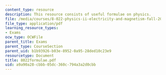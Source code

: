 ```yaml
---
content_type: resource
description: This resource consists of useful formulae on physics.
file: /media/courses/8-022-physics-ii-electricity-and-magnetism-fall-2004/a9a90a28cbbb05dc360c794a3a2d0cbb_8022formulae.pdf
file_type: application/pdf
learning_resource_types:
- Exams
ocw_type: OCWFile
parent_title: Exams
parent_type: CourseSection
parent_uid: b1b93926-b03e-8952-0a95-28ded10c23e9
resourcetype: Document
title: 8022formulae.pdf
uid: a9a90a28-cbbb-05dc-360c-794a3a2d0cbb
---
```

